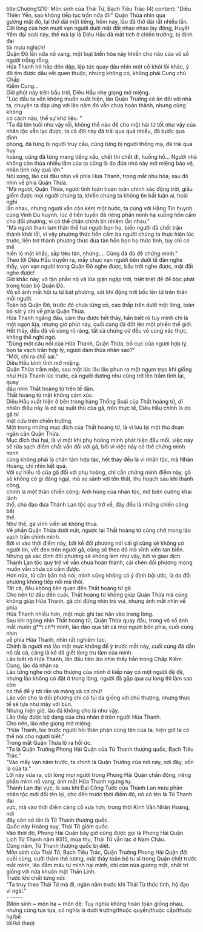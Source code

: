 title:Chương1210: Môn sinh của Thái Tử, Bạch Tiêu Trác (4)
content:
"Diêu Thiên Yến, sao không tiếp tục trốn nữa đi!" Quận Thừa nhìn qua<br>gương mặt đó, lại thở dài một tiếng, hôm nay, lão đã thở dài rất nhiều lần.<br>Cõi lòng của hơn mười vạn người dưới mặt đất nhao nhao lay động, Huyết<br>Yểm đại soái này, thế mà lại là Diêu Hầu đã mất tích ở chiến trường, bị định đại<br>tội mưu nghịch!<br>Quận Đô lần nữa nổ vang, một loạt biến hóa này khiến cho não của vô số<br>người trống rỗng.<br>Hứa Thanh hô hấp dồn dập, lập tức quay đầu nhìn một cỗ khôi lỗi khác, ý<br>đồ tìm được dấu vết quen thuộc, nhưng không có, không phải Cung chủ Chấp<br>Kiếm Cung...<br>Giờ phút này trên bầu trời, Diêu Hầu nhẹ giọng mở miệng.<br>"Lúc đầu ta vốn không muốn xuất hiện, lão Quận Trưởng có ân đối với nhà<br>ta, chuyện ta đáp ứng với lão năm đó vẫn chưa hoàn thành, nhưng cũng không<br>có cách nào, thế sự khó liệu. "<br>"Ta đã lớn tuổi như vậy rồi, không thể nào để cho một hài tử tốt như vậy của<br>nhân tộc vẫn lạc được, ta cả đời này đã trải qua quá nhiều, đã bước qua đỉnh<br>phong, đã từng bị người truy cầu, cũng từng bị người thống mạ, đã trải qua huy<br>hoàng, cũng đã từng mang tiếng xấu, chết thì chết đi, huống hồ... Người nhà<br>không còn thừa nhiều lắm của ta cũng là do đứa nhỏ này mở miệng bảo vệ,<br>nhân tình này quá lớn."<br>Nói xong, lão cúi đầu nhìn về phía Hứa Thanh, trong mắt nhu hòa, sau đó<br>nhìn về phía Quận Thừa.<br>"Mà ngươi, Quận Thừa, ngươi tính toán hoàn toàn chính xác động trời, giấu<br>giếm được mọi người chúng ta, khiến chúng ta không tin bất luận ai, hoài nghi<br>lẫn nhau, nhưng ngươi vẫn còn kém một bước, ta cùng với Hằng Tín huynh<br>cùng Vinh Du huynh, lúc ở tiền tuyến đã riêng phần mình hạ xuống hồn cấm<br>cho đối phương, vì có thể chân chính tín nhiệm lẫn nhau."<br>"Mà ngươi tham lam thân thể hai người bọn họ, biến người đã chết trận<br>thành khôi lỗi, vì vậy phương thức hồn cấm ba người chúng ta thực hiện lúc<br>trước, liền trở thành phương thức đưa tàn hồn bọn họ thức tỉnh, tuy chỉ có thể<br>hiển lộ một khắc, sắp tiêu tán, nhưng.... Cũng đã đủ để chứng minh."<br>Theo lời Diêu Hầu truyền ra, mấy chục vạn người bên dưới tế đàn nghe<br>thấy, vạn vạn người trong Quận Đô nghe được, bầu trời nghe được, mặt đất<br>nghe được!<br>Giờ khắc này, vô tận phẫn nộ và lửa giận ngập trời, triệt triệt để để bộc phát<br>trong toàn bộ Quận Đô.<br>Vô số ánh mắt hội tụ từ bát phương, sát khí động trời bốc lên từ trên thân<br>mỗi người.<br>Toàn bộ Quận Đô, trước đó chưa từng có, cao thấp trên dưới một lòng, toàn<br>bộ sát ý chỉ về phía Quận Thừa.<br>Hứa Thanh ngẩng đầu, cảm thụ được hết thảy, hắn biết rõ tuy mình chỉ là<br>một ngọn lửa, nhưng giờ phút này, cuối cùng đã đốt lên một phiến thế giới.<br>Hết thảy, đều đã vô cùng rõ ràng, tất cả chứng cứ đều vô cùng xác thực,<br>không thể nghi ngờ.<br>"Dùng một câu nói của Hứa Thanh, Quận Thừa, bố cục của ngươi hợp lý,<br>bọn ta vạch trần hợp lý, ngươi dám thừa nhận sao?"<br>"Mời, chỉ ra chỗ sai."<br>Diêu Hầu bình tĩnh mở miệng.<br>Quận Thừa trầm mặc, sau một lúc lâu lão phun ra một ngụm trọc khí giống<br>như Hứa Thanh lúc trước, cả người dường như cũng trở lên trầm tĩnh lại, quay<br>đầu nhìn Thất hoàng tử trên tế đàn.<br>Thất hoàng tử mặt không cảm xúc.<br>Diêu Hầu xuất hiện ở bên trong hàng Thống Soái của Thất hoàng tử, dĩ<br>nhiên điều này là có sự xuất thủ của gã, trên thực tế, Diêu Hầu chính là do gã bí<br>mật cứu trên chiến trường.<br>Một trong những mục đích của Thất hoàng tử, là vì lưu lại một thủ đoạn<br>ngăn cản Quận Thừa.<br>Mục đích thứ hai, là vì một khi phụ hoàng mình phát hiện đầu mối, việc này<br>sẽ rửa sạch điểm chất vấn đối với gã, bởi vì việc này có thể chứng minh mình<br>cũng không phải là chân tâm hợp tác, hết thảy đều là vì nhân tộc, mà Nhân<br>Hoàng, chỉ nhìn kết quả.<br>Với sự hiểu rõ của gã đối với phụ hoàng, chỉ cần chứng minh điểm này, gã<br>sẽ không có gì đáng ngại, mà so sánh với tổn thất, thu hoạch sau khi thành công,<br>chính là một thân chiến công: Anh hùng của nhân tộc, mở biên cương khai lãnh<br>thổ, chủ đạo đưa Thánh Lan tộc quy trở về, đây đều là những chiến công bất<br>thế.<br>Như thế, gã vĩnh viễn sẽ không thua.<br>Về phần Quận Thừa dưới mắt, ngược lại Thất hoàng tử cũng chờ mong lão<br>vạch trần chính mình.<br>Bởi vì vào thời điểm này, bất kể đối phương nói cái gì cũng sẽ không có<br>người tin, vết đen trên người gã, cũng sẽ theo đó mà vĩnh viễn tan biến.<br>Nhưng gã xác định đối phương sẽ không làm như vậy, bởi vì giao dịch<br>Thánh Lan tộc quy trở về vẫn chưa hoàn thành, cái chén đối phương mong<br>muốn vẫn chưa có cầm được.<br>Hơn nữa, từ căn bản mà nói, mình cũng không có ý định bội ước, là do đối<br>phương không tiếp nổi mà thôi.<br>Tất cả, đều không liên quan đến Thất hoàng tử gã.<br>Cho nên từ đầu đến cuối, Thất hoàng tử không giúp Quận Thừa mà cũng<br>không giúp Hứa Thanh, gã chỉ đứng nhìn trò vui, nhưng ánh mắt nhìn về phía<br>Hứa Thanh nhiều hơn, một mực ghi tạc hắn vào trong lòng.<br>Sau khi ngóng nhìn Thất hoàng tử, Quận Thừa quay đầu, trong vô số ánh<br>mắt muốn g**t ch*t mình, lão đảo qua tất cả mọi người bốn phía, cuối cùng nhìn<br>về phía Hứa Thanh, nhìn rất nghiêm túc.<br>Chính là người mà lão một mực không để ý trước mắt này, cuối cùng đã dẫn<br>nổ tất cả, càng là kẻ đã giết lòng tru tâm của mình.<br>Lão biết rõ Hứa Thanh, lần đầu tiên lão nhìn thấy hắn trong Chấp Kiếm<br>Cung, lão đã nhận ra.<br>Lão từng nghe nói chủ thượng của mình ở kiếp này có một người đệ đệ,<br>nhưng lão không có đặt ở trong lòng, người đã gặp qua cự long thì làm sao còn<br>có thể để ý tới rắn và mãng xà cơ chứ!<br>Lão vốn cho là đối phương chỉ có túi da giống với chủ thượng, nhưng thực<br>tế sẽ tựa như mây với bùn.<br>Nhưng hiện giờ, lão đã không cho là như vậy.<br>Lão thấy được bộ dạng của chủ nhân ở trên người Hứa Thanh.<br>Cho nên, lão nhẹ giọng mở miệng.<br>"Hứa Thanh, lúc trước ngươi hỏi thân phận cùng tên của ta, hiện giờ ta có<br>thể nói cho ngươi biết."<br>Trong mắt Quận Thừa lộ ra hồi ức.<br>"Ta là Quận Trưởng Phong Hải Quận của Tử Thanh thượng quốc, Bạch Tiêu<br>Trác."<br>"Vào mấy vạn năm trước, ta chính là Quận Trưởng của nơi này, nơi đây, vốn<br>là của ta."<br>Lời này vừa ra, cõi lòng mọi người trong Phong Hải Quận chấn động, riêng<br>phần mình nổ vang, ánh mắt Hứa Thanh ngưng tụ.<br>Thánh Lan đại vực, là sau khi Đại Công Tước của Thánh Lan mưu phản<br>nhân tộc mới đổi tên lại, cho đến trước thời điểm đó, nó có tên là Tử Thanh đại<br>vực, mà vào thời điểm càng cổ xưa hơn, trong thời Kính Vân Nhân Hoàng, nơi<br>đây còn có tên là Tử Thanh thượng quốc.<br>Quốc này Hoàng suy, Thái Tử giám quốc.<br>Vào thời đó, Phong Hải Quận bây giờ cũng được gọi là Phong Hải Quận.<br>Lịch Tử Thanh năm 9315, mùa thu, Thái Tử vẫn lạc ở Nam Châu.<br>Cùng năm, Tử Thanh thượng quốc bị diệt.<br>Môn sinh của Thái Tử, Bạch Tiêu Trác, Quận Trưởng Phong Hải Quận đời<br>cuối cùng, cười thảm thê lương, mắt thấy toàn bộ tu sĩ trong Quận chết trước<br>mắt mình, lão đẫm máu tự mình hại mình, chỉ còn nửa gương mặt, nhất trí<br>giống với nửa khuôn mặt Thần Linh.<br>Trước khi chết từng nói:<br>"Ta truy theo Thái Tử mà đi, ngàn năm trước khi Thái Tử thức tỉnh, hộ đạo<br>vì ngài."<br>- -----<br>(Môn sinh ~ môn hạ ~ môn đệ: Tuy nghĩa không hoàn toàn giống nhau,<br>nhưng cũng tựa tựa, có nghĩa là dưới trướng/thuộc quyền/thuộc cấp/thuộc hạ/bề<br>tôi/kẻ theo)